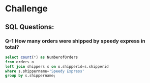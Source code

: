 # Challenge

## SQL Questions:

### Q-1 How many orders were shipped by speedy express in total?

```sql
select count(*) as NumberofOrders
from orders o 
left join shippers s on o.shipperid=s.shipperid
where s.shippername='Speedy Express'
group by s.shippername;
```
